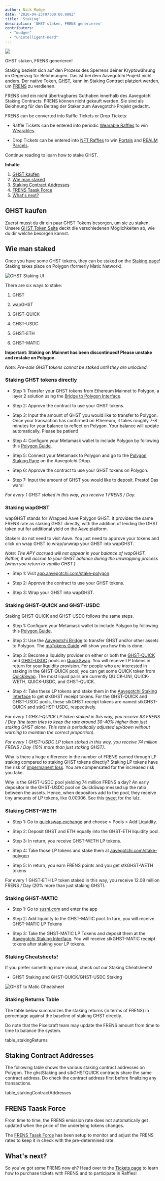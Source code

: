```yaml
---
author: Nick Mudge
date: '2020-04-23T07:00:00.000Z'
title: 'Staking'
description: 'GHST staken, FRENS generieren'
contributors:
  - "mudgen"
  - "unintelligent-nerd"
---
```



<div class="headerImageContainer">
<img class="headerImage" src="/staking/staking.png">
<p class="headerImageText">GHST staken, FRENS generieren!</p>
</div>

Staking bezieht sich auf den Prozess des Sperrens deiner Kryptowährung im Gegenzug für Belohnungen. Das ist bei dem Aavegotchi Projekt nicht anders. Der native Token, [GHST](/posts/ghst), kann im Staking Contract platziert werden, um [FRENS](/posts/glossary#frens) zu verdienen.

FRENS sind ein nicht übertragbares Guthaben innerhalb des Aavegotchi Staking Contracts. FRENS können nicht gekauft werden. Sie sind als Belohnung für den Beitrag der Staker zum Aavegotchi-Projekt gedacht.

FRENS can be converted into Raffle Tickets or Drop Tickets:

* Raffle Tickets can be entered into periodic [Wearable Raffles](/tickets) to win [Wearables](/wearables).

* Drop Tickets can be entered into [NFT Raffles](/tickets) to win [Portals](/portals) and [REALM Parcels](/metaverse).

Continue reading to learn how to stake GHST.

<div class="contentsBox">

**Inhalte**

<ol>
<li><a href=#purchasing-ghst>GHST kaufen</a></li>
<li><a href=#how-to-stake>Wie man staked</a></li>
<li><a href=#staking-contract-addresses>Staking Contract Addresses</a></li>
<li><a href=#frens-taask-force>FRENS Taask Force</a></li>
<li><a href=#what-s-next->What's next?</a></li>
</ol>

</div>

## GHST kaufen
Zuerst musst du dir ein paar GHST Tokens besorgen, um sie zu staken. Unsere [GHST Token Seite](/posts/ghst) deckt die verschiedenen Möglichkeiten ab, wie du dir welche besorgen kannst.

## Wie man staked
Once you have some GHST tokens, they can be staked on the [Staking page](https://aavegotchi.com/stake-polygon)! Staking takes place on Polygon (formerly Matic Network).

<img class = "bodyImage" src = "/staking/ghst-staking-ui.png" alt = "GHST Staking UI" />

There are six ways to stake:

1. GHST

2. wapGHST

3. GHST-QUICK

4. GHST-USDC

5. GHST-ETH

6. GHST-MATIC

**Important: Staking on Mainnet has been discontinued! Please unstake and restake on Polygon.**

*Note: Pre-sale GHST tokens cannot be staked until they are unlocked.*

### Staking GHST tokens directly

* Step 1: Transfer your GHST tokens from Ethereum Mainnet to Polygon, a layer 2 solution using the [Bridge to Polygon Interface](https://aavegotchi.com/bridge).

* Step 2: Approve the contract to use your GHST tokens.

* Step 3: Input the amount of GHST you would like to transfer to Polygon. Once your transaction has confirmed on Ethereum, it takes roughly 7-8 minutes for your balance to reflect on Polygon. Your balance will update automatically. Please be patient!

* Step 4: Configure your Metamask wallet to include Polygon by following this [Polygon Guide](/polygon).

* Step 5: Connect your Metamask to Polygon and go to the [Polygon Staking Page](https://aavegotchi.com/stake-polygon) on the Aavegotchi DApp.

* Step 6: Approve the contract to use your GHST tokens on Polygon.

* Step 7: Input the amount of GHST you would like to deposit. Presto! Das wars!

*For every 1 GHST staked in this way, you receive 1 FRENS / Day.*

### Staking wapGHST

wapGHST stands for Wrapped Aave Polygon GHST. It provides the same FRENS rate as staking GHST directly, with the addition of lending the GHST token out for additional yield on the Aave platform.

Stakers do not need to visit Aave. You just need to approve your tokens and click on wrap GHST to wrap/unwrap your GHST into wapGHST.

*Note: The APY accrued will not appear in your balance of wapGHST. Rather, it will accrue to your GHST balance during the unwrapping process (when you return to vanilla GHST.)*

* Step 1: Visit [app.aavegotchi.com/stake-polygon](https://app.aavegotchi.com/stake-polygon)

* Step 2: Approve the contract to use your GHST tokens.

* Step 3: Wrap your GHST into wapGHST.

### Staking GHST-QUICK and GHST-USDC

Staking GHST-QUICK and GHST-USDC follows the same steps.

* Step 1: Configure your Metamask wallet to include Polygon by following this [Polygon Guide](/polygon).

* Step 2: Use the [Aavegotchi Bridge](https://aavegotchi.com/bridge) to transfer GHST and/or other assets to Polygon. The [maTokens Guide](/matokens) will show you how this is done.

* Step 3: Become a liquidity provider on either or both the [GHST-QUICK](https://info.quickswap.exchange/pair/0x8b1fd78ad67c7da09b682c5392b65ca7caa101b9) and [GHST-USDC](https://info.quickswap.exchange/pair/0x096c5ccb33cfc5732bcd1f3195c13dbefc4c82f4) pools on [QuickSwap](https://quickswap.exchange). You will receive LP tokens in return for your liquidity provision. For people who are interested in staking in the GHST-QUICK pool, you can get some QUICK token from [QuickSwap](https://quickswap.exchange). The most liquid pairs are currently QUICK-UNI, QUICK-WETH, QUICK-USDC, and GHST-QUICK.

* Step 4: Take these LP tokens and stake them in the [Aavegotchi Staking Interface](https://aavegotchi.com/stake-polygon) to get stkGHST receipt tokens. For the GHST-QUICK and GHST-USDC pools, these stkGHST receipt tokens are named stkGHST-QUICK and stkGHST-USDC, respectively.

*For every 1 GHST-QUICK LP token staked in this way, you receive 83 FRENS / Day (the team tries to keep the rate around 30-40% higher than just staking GHST alone. This rate is periodically adjusted up/down without warning to maintain the correct proportion).*

*For every 1 GHST-USDC LP token staked in this way, you receive 74 million FRENS / Day (10% more than just staking GHST).*

Why is there a huge difference in the number of FRENS earned through LP staking compared to staking GHST tokens directly? Staking LP tokens have the risk of [impermanent loss](/glossary#impermanent-loss). You are compensated for the increased risk you take.

Why is the GHST-USDC pool yielding 74 million FRENS a day? An early depositor in the GHST-USDC pool on QuickSwap messed up the ratio between the assets. Hence, when depositors add to the pool, they receive tiny amounts of LP tokens, like 0.00006. See this [tweet](https://twitter.com/coderdannn/status/1362423402871447554) for the lulz.

### Staking GHST-WETH

* Step 1: Go to [quickswap.exchange](https://quickswap.exchange/) and choose > Pools > Add Liquidity.

* Step 2: Deposit GHST and ETH equally into the GHST-ETH liquidity pool.

* Step 3: In return, you receive GHST-WETH LP tokens.

* Step 4: Take those LP tokens and stake them at [aavegotchi.com/stake-polygon](https://aavegotchi.com/stake-polygon)

* Step 5: In return, you earn FRENS points and you get stkGHST-WETH tokens

For every 1 GHST-ETH LP token staked in this way, you receive 12.08 million FRENS / Day (20% more than just staking GHST).

### Staking GHST-MATIC

* Step 1: Go to [sushi.com](https://sushi.com/) and enter the app

* Step 2: Add liquidity to the GHST-MATIC pool. In turn, you will receive GHST-MATIC LP Tokens

* Step 3: Take the GHST-MATIC LP Tokens and deposit them at the [Aavegotchi Staking Interface](https://aavegotchi.com/stake-polygon). You will receive stkGHST-MATIC receipt tokens after staking your LP tokens.

### Staking Cheatsheets!

If you prefer something more visual, check out our Staking Cheatsheets!

* GHST Staking and GHST-QUICK/GHST-USDC Staking

<img class = "bodyImage" src = "/staking/GHST-to-Matic-Cheatsheet.png" alt = "GHST to Matic Cheatsheet" />

### Staking Returns Table

The table below summarizes the staking returns (in terms of FRENS) in percentage against the baseline of staking GHST directly.

Do note that the Pixelcraft team may update the FRENS amount from time to time to balance the system.

table_stakingReturns

## Staking Contract Addresses

The following table shows the various staking contract addresses on Polygon. The ghstStaking and stkGHSTQUICK contracts share the same contract address. Do check the contract address first before finalizing any transactions.

table_stakingContractAddresses

## FRENS Taask Force

From time to time, the FRENS emission rate does not automatically get updated when the price of the underlying tokens changes.

The [FRENS Taask Force](/frens-taask-force) has been setup to monitor and adjust the FRENS rates to keep it in check with the pre-determined rate.

## What's next?

So you've got some FRENS now eh? Head over to the [Tickets page](/tickets) to learn how to purchase tickets with FRENS and to participate in Raffles!
